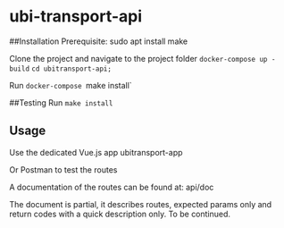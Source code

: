 # ubi-transport-api
##Installation
Prerequisite:
sudo apt install make

Clone the project and navigate to the project folder
`docker-compose up -build`
`cd ubitransport-api;`

Run
`docker-compose
`make install`

##Testing
Run
`make install`

## Usage
Use the dedicated Vue.js app ubitransport-app

Or Postman to test the routes

A documentation of the routes can be found at: api/doc

The document is partial, it describes routes, expected params only and return codes with a quick description only. To be continued.
